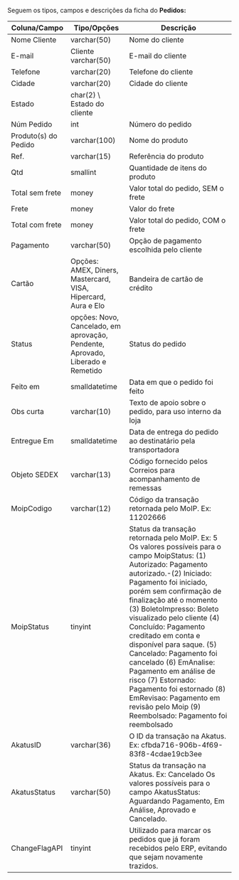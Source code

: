 Seguem os tipos, campos e descrições da ficha do **Pedidos:**

Coluna/Campo | Tipo/Opções | Descrição
------------ | ------------- |------------ 
Nome Cliente | varchar(50) | Nome do cliente
E-mail | Cliente varchar(50) | E-mail do cliente
Telefone | varchar(20) | Telefone do cliente
Cidade | varchar(20) | Cidade do cliente
Estado | char(2) \ Estado do cliente
Núm Pedido | int | Número do pedido
Produto(s) do Pedido | varchar(100) | Nome do produto
Ref. | varchar(15) | Referência do produto
Qtd | smallint | Quantidade de itens do produto
Total sem frete | money | Valor total do pedido, SEM o frete
Frete | money | Valor do frete
Total com frete | money | Valor total do pedido, COM o frete
Pagamento | varchar(50) | Opção de pagamento escolhida pelo cliente
Cartão | Opções: AMEX, Diners, Mastercard, VISA, Hipercard, Aura e Elo | Bandeira de cartão de crédito
Status | opções: Novo, Cancelado, em aprovação, Pendente, Aprovado, Liberado e Remetido | Status do pedido
Feito em | smalldatetime | Data em que o pedido foi feito
Obs curta | varchar(10) | Texto de apoio sobre o pedido, para uso interno da loja
Entregue Em | smalldatetime | Data de entrega do pedido ao destinatário pela transportadora
Objeto SEDEX | varchar(13) | Código fornecido pelos Correios para acompanhamento de remessas
MoipCodigo | varchar(12) | Código da transação retornada pelo MoIP. Ex: 11202666
MoipStatus | tinyint | Status da transação retornada pelo MoIP. Ex: 5 Os valores possíveis para o campo MoipStatus: (1) Autorizado: Pagamento autorizado.-(2) Iniciado: Pagamento foi iniciado, porém sem confirmação de finalização até o momento (3) BoletoImpresso: Boleto visualizado pelo cliente (4) Concluído: Pagamento creditado em conta e disponível para saque. (5) Cancelado: Pagamento foi cancelado (6) EmAnalise: Pagamento em análise de risco (7) Estornado: Pagamento foi estornado (8) EmRevisao: Pagamento em revisão pelo Moip (9)  Reembolsado: Pagamento foi reembolsado
AkatusID | varchar(36) | O ID da transação na Akatus. Ex: cfbda716-906b-4f69-83f8-4cdae19cb3ee
AkatusStatus | varchar(50) | Status da transação na Akatus. Ex: Cancelado Os valores possíveis para o campo AkatusStatus: Aguardando Pagamento, Em Análise, Aprovado e Cancelado.
ChangeFlagAPI | tinyint | Utilizado para marcar os pedidos que já foram recebidos pelo ERP, evitando que sejam novamente trazidos.
